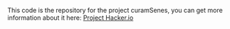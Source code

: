 This code is the repository for the project curamSenes, you can get more information about it here:
<a href="https://www.hackster.io/angelluiscabello/curam-senes-8252d3">Project Hacker.io</a>
